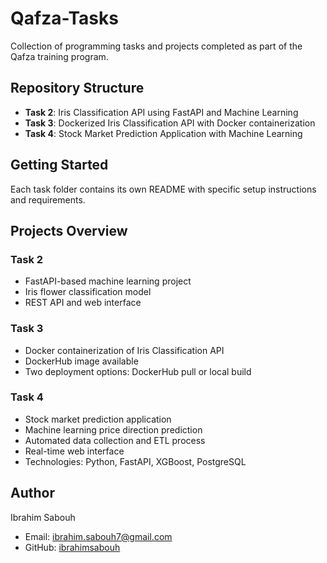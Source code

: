 # Qafza-Tasks
Collection of programming tasks and projects completed as part of the Qafza training program.

## Repository Structure
- **Task 2**: Iris Classification API using FastAPI and Machine Learning
- **Task 3**: Dockerized Iris Classification API with Docker containerization
- **Task 4**: Stock Market Prediction Application with Machine Learning

## Getting Started
Each task folder contains its own README with specific setup instructions and requirements.

## Projects Overview
### Task 2
- FastAPI-based machine learning project
- Iris flower classification model
- REST API and web interface

### Task 3
- Docker containerization of Iris Classification API
- DockerHub image available
- Two deployment options: DockerHub pull or local build

### Task 4
- Stock market prediction application
- Machine learning price direction prediction
- Automated data collection and ETL process
- Real-time web interface
- Technologies: Python, FastAPI, XGBoost, PostgreSQL

## Author
Ibrahim Sabouh
- Email: ibrahim.sabouh7@gmail.com
- GitHub: [ibrahimsabouh](https://github.com/ibrahimsabouh/Qafza-Tasks)
